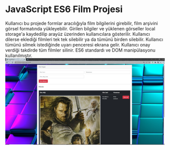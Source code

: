 # JavaScript ES6 Film Projesi
Kullanıcı bu projede formlar aracılığıyla film bilgilerini girebilir, film arşivini görsel formatında yükleyebilir. Girilen bilgiler ve yüklenen görseller local storage'a kaydedilip arayüz üzerinden kullanıcılara gösterilir. Kullanıcı dilerse eklediği filmleri tek tek silebilir ya da tümünü birden silebilir. Kullanıcı tümünü silmek istediğinde uyarı penceresi ekrana gelir. Kullanıcı onay verdiği takdirde tüm filmler silinir. ES6 standardı ve DOM manipülasyonu kullanılmıştır.
<img src="image/readme.jpg">